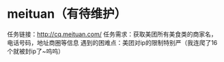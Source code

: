 # meituan（有待维护）
任务链接：http://cq.meituan.com/
任务需求：获取美团所有美食类的商家名，电话号码，地址商圈等信息
遇到的困难点：美团对ip的限制特别严（我连爬了16个就被封ip了~呜呜）
